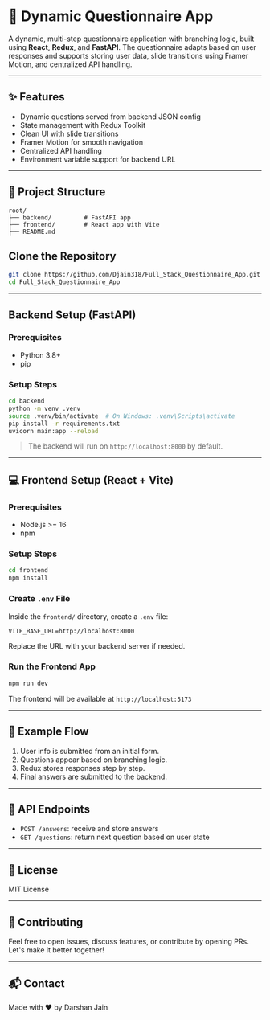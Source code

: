 # 🧠 Dynamic Questionnaire App

A dynamic, multi-step questionnaire application with branching logic, built using **React**, **Redux**, and **FastAPI**. The questionnaire adapts based on user responses and supports storing user data, slide transitions using Framer Motion, and centralized API handling.

---

## ✨ Features

- Dynamic questions served from backend JSON config
- State management with Redux Toolkit
- Clean UI with slide transitions
- Framer Motion for smooth navigation
- Centralized API handling
- Environment variable support for backend URL

---

## 🚀 Project Structure

```
root/
├── backend/         # FastAPI app
├── frontend/        # React app with Vite
├── README.md
```

## Clone the Repository

```bash
git clone https://github.com/Djain318/Full_Stack_Questionnaire_App.git
cd Full_Stack_Questionnaire_App
```

---

##  Backend Setup (FastAPI)

### Prerequisites

- Python 3.8+
- pip

### Setup Steps

```bash
cd backend
python -m venv .venv
source .venv/bin/activate  # On Windows: .venv\Scripts\activate
pip install -r requirements.txt
uvicorn main:app --reload
```

> The backend will run on `http://localhost:8000` by default.

---

## 💻 Frontend Setup (React + Vite)

### Prerequisites

- Node.js >= 16
- npm

### Setup Steps

```bash
cd frontend
npm install
```

### Create `.env` File

Inside the `frontend/` directory, create a `.env` file:

```env
VITE_BASE_URL=http://localhost:8000
```

Replace the URL with your backend server if needed.

### Run the Frontend App

```bash
npm run dev
```
The frontend will be available at `http://localhost:5173`

---

## 🧪 Example Flow

1. User info is submitted from an initial form.
2. Questions appear based on branching logic.
3. Redux stores responses step by step.
4. Final answers are submitted to the backend.

---

## 📂 API Endpoints

- `POST /answers`: receive and store answers
- `GET /questions`: return next question based on user state

---

## 📝 License

MIT License

---

## 🙌 Contributing

Feel free to open issues, discuss features, or contribute by opening PRs. Let's make it better together!

---

## 📬 Contact

Made with ❤️ by Darshan Jain

